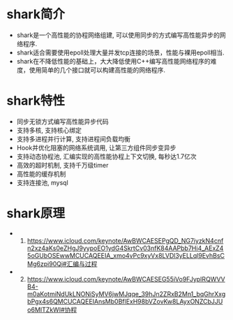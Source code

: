 # shark简介
*  shark是一个高性能的协程网络组建, 可以使用同步的方式编写高性能异步的网络程序.
*  shark适合需要使用epoll处理大量并发tcp连接的场景，性能与裸用epoll相当.
*  shark在不降低性能的基础上，大大降低使用C++编写高性能网络程序的难度，使用简单的几个接口就可以构建高性能的网络程序.

# shark特性
*	同步无锁方式编写高性能异步代码
*	支持多核, 支持核心绑定
*	支持多进程并行计算, 支持进程间负载均衡
*	Hook并优化阻塞的网络系统调用, 让第三方组件同步变异步
*	支持动态协程池, 汇编实现的高性能协程上下文切换, 每秒达1.7亿次
*	高效的超时机制, 支持千万级timer
*	高性能的缓存机制
*	支持连接池, mysql

# shark原理
*   1) https://www.icloud.com/keynote/AwBWCAESEPgQD_NG7iyzkN4cnfn2xz4aKs0eZHgJ9yypoEO1ydG4SkrtCv03nfK84AAPbb7Hi4_AExZ45oGUbOSEwwMCUCAQEEIA_xmo4vPc9xyVx8LVDl3yELLql9EvhBsCMg6zpi90Qj#汇编与过程
*   2) https://www.icloud.com/keynote/AwBWCAESEG55iVo9FJypIRQWVVB4-m0aKotmiNdUkLNONiSyMV6jwMJqqe_39hJn2ZRxB2Mn1_bqGhrXxgbPgx4s6QMCUCAQEEIAnsMb0BflExH98bVZovKw8LAyxONZCbJJUo6MITZkWI#协程